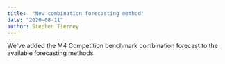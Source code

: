```yaml
---
title:  "New combination forecasting method"
date: "2020-08-11"
author: Stephen Tierney
---
```


We've added the M4 Competition benchmark combination forecast to the available
forecasting methods.